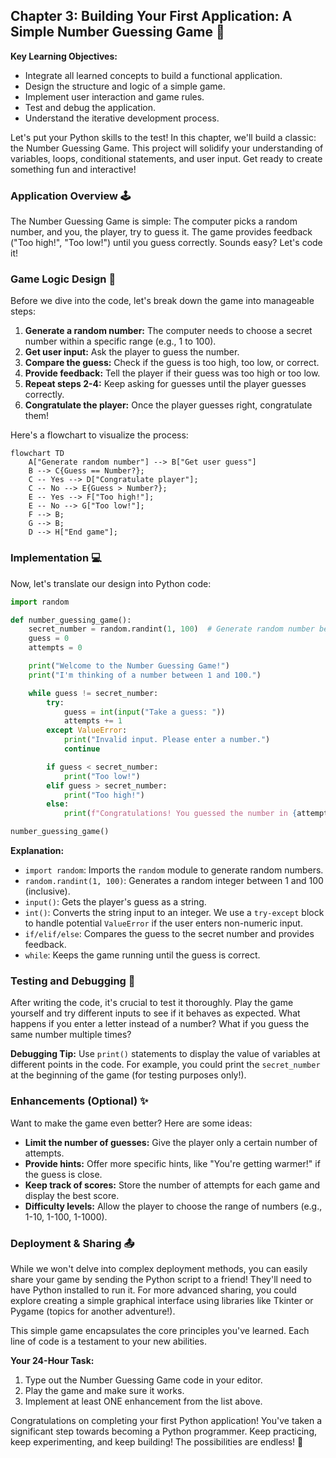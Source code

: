 ## Chapter 3: Building Your First Application: A Simple Number Guessing Game 🎉

**Key Learning Objectives:**

*   Integrate all learned concepts to build a functional application.
*   Design the structure and logic of a simple game.
*   Implement user interaction and game rules.
*   Test and debug the application.
*   Understand the iterative development process.

Let's put your Python skills to the test! In this chapter, we'll build a classic: the Number Guessing Game. This project will solidify your understanding of variables, loops, conditional statements, and user input. Get ready to create something fun and interactive!

### Application Overview 🕹️

The Number Guessing Game is simple: The computer picks a random number, and you, the player, try to guess it. The game provides feedback ("Too high!", "Too low!") until you guess correctly. Sounds easy? Let's code it!

### Game Logic Design 🧠

Before we dive into the code, let's break down the game into manageable steps:

1.  **Generate a random number:** The computer needs to choose a secret number within a specific range (e.g., 1 to 100).
2.  **Get user input:** Ask the player to guess the number.
3.  **Compare the guess:** Check if the guess is too high, too low, or correct.
4.  **Provide feedback:** Tell the player if their guess was too high or too low.
5.  **Repeat steps 2-4:** Keep asking for guesses until the player guesses correctly.
6.  **Congratulate the player:** Once the player guesses right, congratulate them!

Here's a flowchart to visualize the process:

```mermaid
flowchart TD
    A["Generate random number"] --> B["Get user guess"]
    B --> C{Guess == Number?};
    C -- Yes --> D["Congratulate player"];
    C -- No --> E{Guess > Number?};
    E -- Yes --> F["Too high!"];
    E -- No --> G["Too low!"];
    F --> B;
    G --> B;
    D --> H["End game"];
```

### Implementation 💻

Now, let's translate our design into Python code:

```python
import random

def number_guessing_game():
    secret_number = random.randint(1, 100)  # Generate random number between 1 and 100
    guess = 0
    attempts = 0

    print("Welcome to the Number Guessing Game!")
    print("I'm thinking of a number between 1 and 100.")

    while guess != secret_number:
        try:
            guess = int(input("Take a guess: "))
            attempts += 1
        except ValueError:
            print("Invalid input. Please enter a number.")
            continue

        if guess < secret_number:
            print("Too low!")
        elif guess > secret_number:
            print("Too high!")
        else:
            print(f"Congratulations! You guessed the number in {attempts} attempts.")

number_guessing_game()
```

**Explanation:**

*   `import random`: Imports the `random` module to generate random numbers.
*   `random.randint(1, 100)`: Generates a random integer between 1 and 100 (inclusive).
*   `input()`: Gets the player's guess as a string.
*   `int()`: Converts the string input to an integer.  We use a `try-except` block to handle potential `ValueError` if the user enters non-numeric input.
*   `if/elif/else`:  Compares the guess to the secret number and provides feedback.
*   `while`:  Keeps the game running until the guess is correct.

### Testing and Debugging 🐞

After writing the code, it's crucial to test it thoroughly. Play the game yourself and try different inputs to see if it behaves as expected. What happens if you enter a letter instead of a number? What if you guess the same number multiple times?

**Debugging Tip:** Use `print()` statements to display the value of variables at different points in the code. For example, you could print the `secret_number` at the beginning of the game (for testing purposes only!).

### Enhancements (Optional) ✨

Want to make the game even better? Here are some ideas:

*   **Limit the number of guesses:** Give the player only a certain number of attempts.
*   **Provide hints:** Offer more specific hints, like "You're getting warmer!" if the guess is close.
*   **Keep track of scores:** Store the number of attempts for each game and display the best score.
*   **Difficulty levels:** Allow the player to choose the range of numbers (e.g., 1-10, 1-100, 1-1000).

### Deployment & Sharing 📤

While we won't delve into complex deployment methods, you can easily share your game by sending the Python script to a friend! They'll need to have Python installed to run it.  For more advanced sharing, you could explore creating a simple graphical interface using libraries like Tkinter or Pygame (topics for another adventure!).

This simple game encapsulates the core principles you've learned. Each line of code is a testament to your new abilities.

**Your 24-Hour Task:**

1.  Type out the Number Guessing Game code in your editor.
2.  Play the game and make sure it works.
3.  Implement at least ONE enhancement from the list above.

Congratulations on completing your first Python application! You've taken a significant step towards becoming a Python programmer. Keep practicing, keep experimenting, and keep building! The possibilities are endless! 🚀